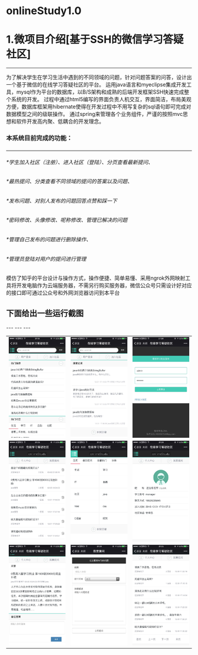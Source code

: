 # onlineStudy1.0
1.微项目介绍[基于SSH的微信学习答疑社区]
====
---
为了解决学生在学习生活中遇到的不同领域的问题，针对问题答案的问答，设计出一个基于微信的在线学习答疑社区的平台。 
运用java语言和myeclipse集成开发工具，mysql作为平台的数据库，以B/S架构和成熟的后端开发框架SSH快速完成整个系统的开发。
过程中通过html5编写的界面负责人机交互，界面简洁，布局美观方便，数据库框架用hibernate使得在开发过程中不用写复杂的sql语句即可完成对数据模型之间的级联操作。
通过spring来管理各个业务组件，严谨的按照mvc思想和软件开发高内聚、低耦合的开发理念。
<h3>本系统目前完成的功能：<h3><hr>
<h6>*学生加入社区（注册）、进入社区（登陆）、分页查看最新提问、</h6>
<h6>*最热提问、分类查看不同领域的提问的答案以及问题、</h6>
<h6>*发布问题、对别人发布的问题回答点赞和踩一下</h6>
<h6>*密码修改、头像修改、呢称修改、管理已解决的问题</h6>
<h6>*管理自己发布的问题进行删除操作、</h6>
<h6>*管理员登陆对用户的提问进行管理</h6>

   模仿了知乎的平台设计与操作方式，操作便捷、简单易懂、采用ngrok外网映射工具将开发电脑作为云端服务器，不需另行购买服务器，微信公众号只需设计好对应的接口即可通过公众号和外网浏览器访问到本平台
  <h2>下面给出一些运行截图</h2>
<table>
   <tr>
      <td> <img src="https://github.com/daijiangping/onlineStudy1.0/blob/master/web/jietu/9.jpg"/></td>
       <td> <img src="https://github.com/daijiangping/onlineStudy1.0/blob/master/web/jietu/8.jpg"/></td>
         <td> <img src="https://github.com/daijiangping/onlineStudy1.0/blob/master/web/jietu/7.jpg"/></td>
   </tr>
   ---
    <tr>
      <td> <img src="https://github.com/daijiangping/onlineStudy1.0/blob/master/web/jietu/6.jpg"/></td>
       <td> <img src="https://github.com/daijiangping/onlineStudy1.0/blob/master/web/jietu/5.jpg"/></td>
         <td> <img src="https://github.com/daijiangping/onlineStudy1.0/blob/master/web/jietu/4.jpg"/></td>
   </tr>
   ---
    <tr>
      <td> <img src="https://github.com/daijiangping/onlineStudy1.0/blob/master/web/jietu/3.jpg"/></td>
       <td> <img src="https://github.com/daijiangping/onlineStudy1.0/blob/master/web/jietu/2.jpg"/></td>
         <td> <img src="https://github.com/daijiangping/onlineStudy1.0/blob/master/web/jietu/1.jpg"/></td>
   </tr>
   ---
</table>
